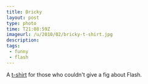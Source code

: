 ```yaml
---
title: Bricky
layout: post
type: photo
time: T21:08:59Z
imageurl: /u/2010/02/bricky-t-shirt.jpg
description: 
tags: 
 - funny
 - flash
---
```


A [t-shirt](http://blog.cocoia.com/2010/bricky-shirt/) for those who couldn't give a fig about Flash.
